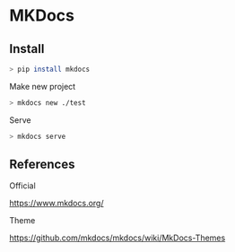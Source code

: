 # MKDocs

## Install

```sh
> pip install mkdocs
```

Make new project

```sh
> mkdocs new ./test
```

Serve

```sh
> mkdocs serve
```

## References

Official

https://www.mkdocs.org/

Theme

https://github.com/mkdocs/mkdocs/wiki/MkDocs-Themes
